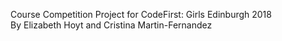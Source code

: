 Course Competition Project for CodeFirst: Girls Edinburgh 2018
<br>
By Elizabeth Hoyt and Cristina Martin-Fernandez
